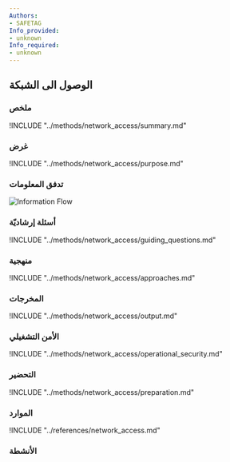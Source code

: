 ```yaml
---
Authors:
- SAFETAG
Info_provided:
- unknown
Info_required:
- unknown
---
```


## الوصول الى الشبكة

### ملخص
!INCLUDE "../methods/network_access/summary.md"

### غرض
!INCLUDE "../methods/network_access/purpose.md"

### تدفق المعلومات
![ Information Flow](images/info_flows/network_access.svg)

### أسئلة إرشاديّة
!INCLUDE "../methods/network_access/guiding_questions.md"

### منهجية
!INCLUDE "../methods/network_access/approaches.md"

### المخرجات
!INCLUDE "../methods/network_access/output.md"

### الأمن التشغيلي
!INCLUDE "../methods/network_access/operational_security.md"

### التحضير
!INCLUDE "../methods/network_access/preparation.md"




### الموارد

<div class="greybox">
!INCLUDE "../references/network_access.md"
</div>

### الأنشطة
